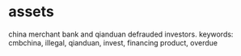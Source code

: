 # assets
china merchant bank and qianduan defrauded investors. keywords: cmbchina, illegal, qianduan, invest, financing product, overdue
